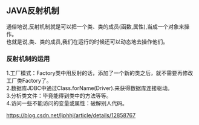 ## JAVA反射机制
通俗地说,反射机制就是可以把一个类、类的成员(函数,属性),当成一个对象来操作。  
也就是说,类、类的成员,我们在运行的时候还可以动态地去操作他们。  



### 反射机制的运用
1.工厂模式：Factory类中用反射的话，添加了一个新的类之后，就不需要再修改工厂类Factory了。  
2.数据库JDBC中通过Class.forName(Driver).来获得数据库连接驱动。  
3.分析类文件：毕竟能得到类中的方法等等。  
4.访问一些不能访问的变量或属性：破解别人代码。  

https://blog.csdn.net/ljphhj/article/details/12858767